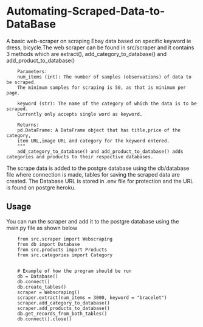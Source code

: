 # Automating-Scraped-Data-to-DataBase

A basic web-scraper on scraping Ebay data based on specific keyword ie dress, bicycle.The web scraper can be found in src/scraper and it contains 3 methods which are extract(), add_category_to_database() and add_product_to_database()

        Parameters:
        num_items (int): The number of samples (observations) of data to be scraped.
        The minimum samples for scraping is 50, as that is minimum per page.

        keyword (str): The name of the category of which the data is to be scraped.
        Currently only accepts single word as keyword.

        Returns:
        pd.DataFrame: A DataFrame object that has title,price of the category,
        item URL,image URL and category for the keyword entered.
        """
        add_category_to_database() and add_product_to_database() adds categories and products to their respective databases.

The scrape data is added to the postgre  database using the db/database file where connection is made, tables for saving the scraped data are created. The Database URL is stored in .env file for protection and the URL is found on postgre heroku.

## Usage
You can run the scraper and add it to the postgre database using the main.py file as shown below

        from src.scraper import Webscraping
        from db import Database
        from src.products import Products
        from src.categories import Category


        # Example of how the program should be run
        db = Database()
        db.connect()
        db.create_tables()
        scraper = Webscraping()
        scraper.extract(num_items = 3000, keyword = "bracelet")
        scraper.add_category_to_database()
        scraper.add_products_to_database()
        db.get_records_from_both_tables()
        db.connect().close()

